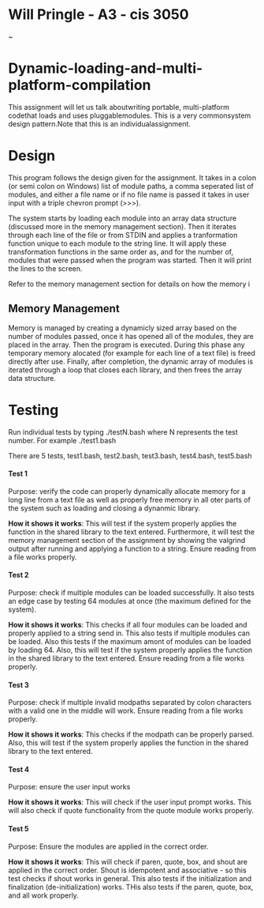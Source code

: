 # Will Pringle - A3 - cis 3050
~
# Dynamic-loading-and-multi-platform-compilation
This assignment will let us talk aboutwriting portable, multi-platform codethat loads and uses pluggablemodules. This is a very commonsystem design pattern.Note that this is an individualassignment.

# Design

This program follows the design given for the assignment. It takes in a colon (or semi colon on Windows) list of module paths, a comma seperated list of modules, and either a file name or if no file name is passed it takes in user input with a triple chevron prompt (>>>). 

The system starts by loading each module into an array data structure (discussed more in the memory management section). Then it iterates through each line of the file or from STDIN and applies a tranformation function unique to each module to the string line. It will apply these transformation functions in the same order as, and for the number of, modules that were passed when the program was started. Then it will print the lines to the screen.

Refer to the memory management section for details on how the memory i

## Memory Management
Memory is managed by creating a dynamicly sized array based on the number of modules passed, once it has opened all of the modules, they are placed in the array. Then the program is executed. During this phase any temporary memory alocated (for example for each line of a text file) is freed directly after use. Finally, after completion, the dynamic array of modules is iterated through a loop that closes each library, and then frees the array data structure.


# Testing

Run individual tests by typing ./testN.bash where N represents the test number. For example ./test1.bash

There are 5 tests, test1.bash, test2.bash, test3.bash, test4.bash, test5.bash

#### Test 1
Purpose: verify the code can properly dynamically allocate memory for a long line from a text file as well as properly free memory in all oter parts of the system such as loading and closing a dynanmic library.

**How it shows it works**: This will test if the system properly applies the function in the shared library to the text entered. Furthermore, it will test the memory management section of the assignment by showing the valgrind output after running  and applying a function to a string. Ensure reading from a file works properly.

#### Test 2
Purpose: check if multiple modules can be loaded successfully. It also tests an edge case by testing 64 modules at once (the maximum defined for the system). 

**How it shows it works**:  This checks if all four modules can be loaded and properly applied to a string send in. This also tests if multiple modules can be loaded. Also this tests if the maximum amont of modules can be loaded by loading 64. Also, this will test if the system properly applies the function in the shared library to the text entered. Ensure reading from a file works properly.

#### Test 3
Purpose: check if multiple invalid modpaths separated by colon characters with a valid one in the middle will work. Ensure reading from a file works properly.

**How it shows it works**: This checks if the modpath can be properly parsed. Also, this will test if the system properly applies the function in the shared library to the text entered.

#### Test 4
Purpose: ensure the user input works

**How it shows it works**: This will check if the user input prompt works. This will also check if quote functionality from the quote module works properly. 

#### Test 5
Purpose: Ensure the modules are applied in the correct order.

**How it shows it works**: This will check if paren, quote, box, and shout are applied in the correct order. Shout is idempotent and associative - so this test checks if shout works in general. This also tests if the initialization and finalization (de-initialization) works. THis also tests if the paren, quote, box, and all work properly.

